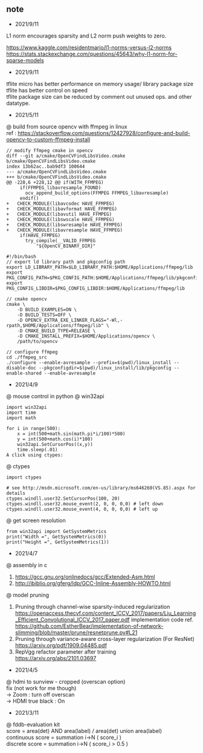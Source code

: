 ## note

* 2021/9/11

L1 norm encourages sparsity and L2 norm push weights to zero.

https://www.kaggle.com/residentmario/l1-norms-versus-l2-norms   
https://stats.stackexchange.com/questions/45643/why-l1-norm-for-sparse-models  

* 2021/9/11

tflite micro has better performance on memory usage/ library package size  
tflite has better control on speed    
tflite package size can be reduced by comment out unused ops. and other datatype.  

* 2021/5/11

@ build from source opencv with ffmpeg in linux  
ref : https://stackoverflow.com/questions/12427928/configure-and-build-opencv-to-custom-ffmpeg-install
```
// modify ffmpeg cmake in opencv
diff --git a/cmake/OpenCVFindLibsVideo.cmake b/cmake/OpenCVFindLibsVideo.cmake
index 13b62ac..bab9df3 100644
--- a/cmake/OpenCVFindLibsVideo.cmake
+++ b/cmake/OpenCVFindLibsVideo.cmake
@@ -228,6 +228,12 @@ if(WITH_FFMPEG)
     if(FFMPEG_libavresample_FOUND)
       ocv_append_build_options(FFMPEG FFMPEG_libavresample)
     endif()
+   CHECK_MODULE(libavcodec HAVE_FFMPEG)
+   CHECK_MODULE(libavformat HAVE_FFMPEG)
+   CHECK_MODULE(libavutil HAVE_FFMPEG)
+   CHECK_MODULE(libswscale HAVE_FFMPEG)
+   CHECK_MODULE(libswresample HAVE_FFMPEG)
+   CHECK_MODULE(libavresample HAVE_FFMPEG)
     if(HAVE_FFMPEG)
       try_compile(__VALID_FFMPEG
           "${OpenCV_BINARY_DIR}"

#!/bin/bash
// export ld library path and pkgconfig path
export LD_LIBRARY_PATH=$LD_LIBRARY_PATH:$HOME/Applications/ffmpeg/lib
export PKG_CONFIG_PATH=$PKG_CONFIG_PATH:$HOME/Applications/ffmpeg/lib/pkgconfig
export PKG_CONFIG_LIBDIR=$PKG_CONFIG_LIBDIR:$HOME/Applications/ffmpeg/lib

// cmake opencv
cmake \
    -D BUILD_EXAMPLES=ON \
    -D BUILD_TESTS=OFF \
    -D OPENCV_EXTRA_EXE_LINKER_FLAGS="-Wl,-rpath,$HOME/Applications/ffmpeg/lib" \
    -D CMAKE_BUILD_TYPE=RELEASE \
    -D CMAKE_INSTALL_PREFIX=$HOME/Applications/opencv \
    /path/to/opencv

// configure ffmpeg 
cd ./ffmpeg_src
./configure --enable-avresample --prefix=$(pwd)/linux_install --disable-doc --pkgconfigdir=$(pwd)/linux_install/lib/pkgconfig --enable-shared --enable-avresample
```




* 2021/4/9

@ mouse control in python
@ win32api
```
import win32api
import time
import math

for i in range(500):
    x = int(500+math.sin(math.pi*i/100)*500)
    y = int(500+math.cos(i)*100)
    win32api.SetCursorPos((x,y))
    time.sleep(.01)
A click using ctypes:
```

@ ctypes
```
import ctypes

# see http://msdn.microsoft.com/en-us/library/ms646260(VS.85).aspx for details
ctypes.windll.user32.SetCursorPos(100, 20)
ctypes.windll.user32.mouse_event(2, 0, 0, 0,0) # left down
ctypes.windll.user32.mouse_event(4, 0, 0, 0,0) # left up
```

@ get screen resolution
```
from win32api import GetSystemMetrics
print("Width =", GetSystemMetrics(0))
print("Height =", GetSystemMetrics(1))
```

* 2021/4/7

@ assembly in c
1. https://gcc.gnu.org/onlinedocs/gcc/Extended-Asm.html
2. http://ibiblio.org/gferg/ldp/GCC-Inline-Assembly-HOWTO.html

@ model pruning
1. Pruning through channel-wise sparsity-induced regularization https://openaccess.thecvf.com/content_ICCV_2017/papers/Liu_Learning_Efficient_Convolutional_ICCV_2017_paper.pdf
implementation code ref.
https://github.com/EstherBear/implementation-of-network-slimming/blob/master/prune/resnetprune.py#L21
2. Pruning through variance-aware cross-layer regularization (For ResNet)
https://arxiv.org/pdf/1909.04485.pdf
3. RepVgg refactor parameter after training
https://arxiv.org/abs/2101.03697

* 2021/4/5  

@ hdmi to sunview - cropped (overscan option)  
fix (not work for me though)  
-> Zoom : turn off overscan  
-> HDMI true black : On

* 2021/3/11

@ fddb-evaluation kit  
score = area(det) AND area(label) / area(det) union area(label)  
continuous score = summation i->N ( score_i )  
discrete score = summation i->N ( score_i > 0.5 )  



